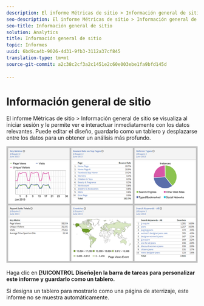 ```yaml
---
description: El informe Métricas de sitio > Información general de sitio se visualiza al iniciar sesión y le permite ver e interactuar inmediatamente con los datos relevantes. Puede editar el diseño, guardarlo como un tablero y desplazarse entre los datos para un obtener un análisis más profundo.
seo-description: El informe Métricas de sitio > Información general de sitio se visualiza al iniciar sesión y le permite ver e interactuar inmediatamente con los datos relevantes. Puede editar el diseño, guardarlo como un tablero y desplazarse entre los datos para un obtener un análisis más profundo.
seo-title: Información general de sitio
solution: Analytics
title: Información general de sitio
topic: Informes
uuid: 6bd9ca4b-9026-4d31-9fb3-3112a37cf845
translation-type: tm+mt
source-git-commit: a2c38c2cf3a2c1451e2c60e003ebe1fa9bfd145d

---
```



# Información general de sitio

El informe Métricas de sitio &gt; Información general de sitio se visualiza al iniciar sesión y le permite ver e interactuar inmediatamente con los datos relevantes. Puede editar el diseño, guardarlo como un tablero y desplazarse entre los datos para un obtener un análisis más profundo.

![](assets/site_overview_report.png)

Haga clic en **[!UICONTROL Diseño]en la barra de tareas para personalizar este informe y guardarlo como un tablero.**

Si designa un tablero para mostrarlo como una página de aterrizaje, este informe no se muestra automáticamente.
